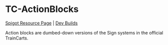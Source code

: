 TC-ActionBlocks
===============
[Spigot Resource Page](https://www.spigotmc.org/resources/tc-actionblocks.8903/) | [Dev Builds](https://ci.mg-dev.eu/job/TC%20ActionBlocks/)  

Action blocks are dumbed-down versions of the Sign systems in the official TrainCarts.
